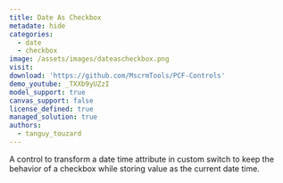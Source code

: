 ```yaml
---
title: Date As Checkbox
metadate: hide
categories:
  - date
  - checkbox
image: /assets/images/dateascheckbox.png
visit: 
download: 'https://github.com/MscrmTools/PCF-Controls'
demo_youtube: _TXXb9yUZzI
model_support: true
canvas_support: false
license_defined: true
managed_solution: true
authors:
  - tanguy_touzard
---
```

A control to transform a date time attribute in custom switch to keep the behavior of a checkbox while storing value as the current date time.
